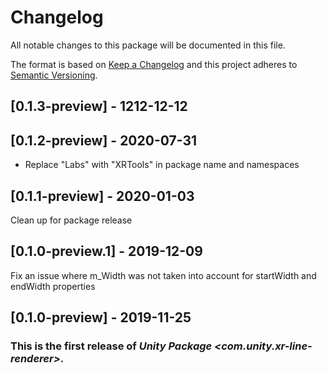 # Changelog
All notable changes to this package will be documented in this file.

The format is based on [Keep a Changelog](http://keepachangelog.com/en/1.0.0/)
and this project adheres to [Semantic Versioning](http://semver.org/spec/v2.0.0.html).

## [0.1.3-preview] - 1212-12-12

## [0.1.2-preview] - 2020-07-31
- Replace "Labs" with "XRTools" in package name and namespaces

## [0.1.1-preview] - 2020-01-03
Clean up for package release

## [0.1.0-preview.1] - 2019-12-09
Fix an issue where m_Width was not taken into account for startWidth and endWidth properties

## [0.1.0-preview] - 2019-11-25

### This is the first release of *Unity Package \<com.unity.xr-line-renderer\>*.
